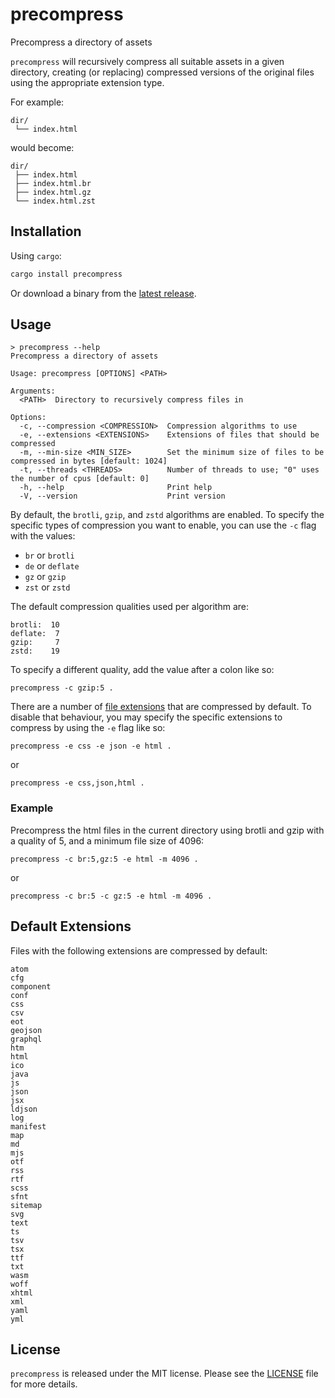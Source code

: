 # precompress

Precompress a directory of assets

`precompress` will recursively compress all suitable assets in a given directory,
creating (or replacing) compressed versions of the original files using the
appropriate extension type.

For example:

```
dir/
 └── index.html
```

would become:

```
dir/
 ├── index.html
 ├── index.html.br
 ├── index.html.gz
 └── index.html.zst
```

## Installation

Using `cargo`:

```sh
cargo install precompress
```

Or download a binary from the [latest release](https://github.com/ryanfowler/precompress/releases).

## Usage

```
> precompress --help
Precompress a directory of assets

Usage: precompress [OPTIONS] <PATH>

Arguments:
  <PATH>  Directory to recursively compress files in

Options:
  -c, --compression <COMPRESSION>  Compression algorithms to use
  -e, --extensions <EXTENSIONS>    Extensions of files that should be compressed
  -m, --min-size <MIN_SIZE>        Set the minimum size of files to be compressed in bytes [default: 1024]
  -t, --threads <THREADS>          Number of threads to use; "0" uses the number of cpus [default: 0]
  -h, --help                       Print help
  -V, --version                    Print version
```

By default, the `brotli`, `gzip`, and `zstd` algorithms are enabled. To specify
the specific types of compression you want to enable, you can use the `-c` flag
with the values:

- `br` or `brotli`
- `de` or `deflate`
- `gz` or `gzip`
- `zst` or `zstd`

The default compression qualities used per algorithm are:

```
brotli:  10
deflate:  7
gzip:     7
zstd:    19
```

To specify a different quality, add the value after a colon like so:

```
precompress -c gzip:5 .
```

There are a number of [file extensions](#default-extensions) that are compressed
by default. To disable that behaviour, you may specify the specific extensions
to compress by using the `-e` flag like so:

```
precompress -e css -e json -e html .
```

or

```
precompress -e css,json,html .
```

### Example

Precompress the html files in the current directory using brotli and gzip with
a quality of 5, and a minimum file size of 4096:

```
precompress -c br:5,gz:5 -e html -m 4096 .
```

or

```
precompress -c br:5 -c gz:5 -e html -m 4096 .
```

## Default Extensions

Files with the following extensions are compressed by default:

```
atom
cfg
component
conf
css
csv
eot
geojson
graphql
htm
html
ico
java
js
json
jsx
ldjson
log
manifest
map
md
mjs
otf
rss
rtf
scss
sfnt
sitemap
svg
text
ts
tsv
tsx
ttf
txt
wasm
woff
xhtml
xml
yaml
yml
```

## License

`precompress` is released under the MIT license.
Please see the [LICENSE](./LICENSE) file for more details.
